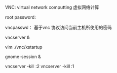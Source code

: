 

VNC: virtual network computting         虚拟网络计算

root
password:


vncpasswd： 基于vnc 协议访问当前主机所使用的密码

vncserver &

vim ./vnc/xstartup

gnome-session &

vncserver -kill :2
vncserver -kill :1

